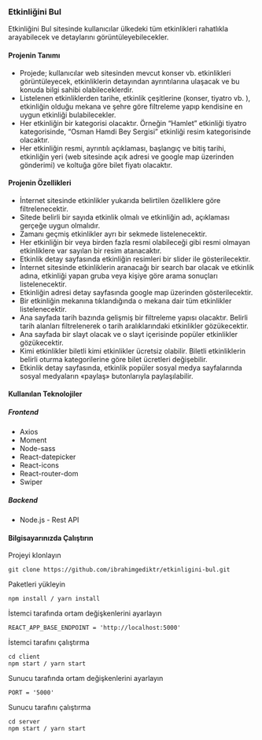 ### Etkinliğini Bul

Etkinliğini Bul sitesinde kullanıcılar ülkedeki tüm etkinlikleri rahatlıkla arayabilecek ve detaylarını
görüntüleyebilecekler.

#### Projenin Tanımı

-  Projede; kullanıcılar web sitesinden mevcut konser vb. etkinlikleri görüntüleyecek, etkinliklerin detayından
ayrıntılarına ulaşacak ve bu konuda bilgi sahibi olabileceklerdir.
- Listelenen etkinliklerden tarihe, etkinlik çeşitlerine (konser, tiyatro vb. ), etkinliğin olduğu mekana ve şehre
göre filtreleme yapıp kendisine en uygun etkinliği bulabilecekler.
- Her etkinliğin bir kategorisi olacaktır. Örneğin “Hamlet” etkinliği tiyatro kategorisinde, “Osman Hamdi Bey
Sergisi” etkinliği resim kategorisinde olacaktır.
- Her etkinliğin resmi, ayrıntılı açıklaması, başlangıç ve bitiş tarihi, etkinliğin yeri (web sitesinde açık adresi ve
google map üzerinden gönderimi) ve koltuğa göre bilet fiyatı olacaktır.

#### Projenin Özellikleri

- İnternet sitesinde etkinlikler yukarıda belirtilen özelliklere göre filtrelenecektir.
- Sitede belirli bir sayıda etkinlik olmalı ve etkinliğin adı, açıklaması gerçeğe uygun olmalıdır.
- Zamanı geçmiş etkinlikler ayrı bir sekmede listelenecektir.
- Her etkinliğin bir veya birden fazla resmi olabileceği gibi resmi olmayan etkinliklere var sayılan bir resim
atanacaktır.
- Etkinlik detay sayfasında etkinliğin resimleri bir slider ile gösterilecektir.
-  İnternet sitesinde etkinliklerin aranacağı bir search bar olacak ve etkinlik adına, etkinliği yapan gruba veya
kişiye göre arama sonuçları listelenecektir.
- Etkinliğin adresi detay sayfasında google map üzerinden gösterilecektir.
- Bir etkinliğin mekanına tıklandığında o mekana dair tüm etkinlikler listelenecektir.
- Ana sayfada tarih bazında gelişmiş bir filtreleme yapısı olacaktır. Belirli tarih alanları filtrelenerek o tarih
aralıklarındaki etkinlikler gözükecektir.
- Ana sayfada bir slayt olacak ve o slayt içerisinde popüler etkinlikler gözükecektir.
- Kimi etkinlikler biletli kimi etkinlikler ücretsiz olabilir. Biletli etkinliklerin belirli oturma kategorilerine göre bilet
ücretleri değişebilir.
- Etkinlik detay sayfasında, etkinlik popüler sosyal medya sayfalarında sosyal medyaların «paylaş» butonlarıyla
paylaşılabilir.

#### Kullanılan Teknolojiler

##### Frontend

- Axios
- Moment
- Node-sass
- React-datepicker
- React-icons
- React-router-dom
- Swiper

##### Backend

- Node.js - Rest API

#### Bilgisayarınızda Çalıştırın

Projeyi klonlayın
```
git clone https://github.com/ibrahimgediktr/etkinligini-bul.git
```

Paketleri yükleyin
```
npm install / yarn install
```

İstemci tarafında ortam değişkenlerini ayarlayın
```
REACT_APP_BASE_ENDPOINT = 'http://localhost:5000'
```

İstemci tarafını çalıştırma
```
cd client
npm start / yarn start
```

Sunucu tarafında ortam değişkenlerini ayarlayın
```
PORT = '5000'
```

Sunucu tarafını çalıştırma
```
cd server
npm start / yarn start
```




